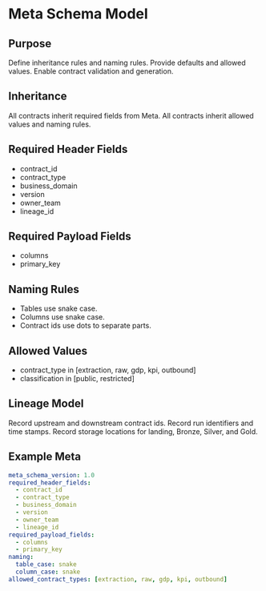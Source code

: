 # Meta Schema Model

## Purpose
Define inheritance rules and naming rules.
Provide defaults and allowed values.
Enable contract validation and generation.

## Inheritance
All contracts inherit required fields from Meta.
All contracts inherit allowed values and naming rules.

## Required Header Fields
- contract_id
- contract_type
- business_domain
- version
- owner_team
- lineage_id

## Required Payload Fields
- columns
- primary_key

## Naming Rules
- Tables use snake case.
- Columns use snake case.
- Contract ids use dots to separate parts.

## Allowed Values
- contract_type in [extraction, raw, gdp, kpi, outbound]
- classification in [public, restricted]

## Lineage Model
Record upstream and downstream contract ids.
Record run identifiers and time stamps.
Record storage locations for landing, Bronze, Silver, and Gold.

## Example Meta
```yaml
meta_schema_version: 1.0
required_header_fields:
  - contract_id
  - contract_type
  - business_domain
  - version
  - owner_team
  - lineage_id
required_payload_fields:
  - columns
  - primary_key
naming:
  table_case: snake
  column_case: snake
allowed_contract_types: [extraction, raw, gdp, kpi, outbound]
```
